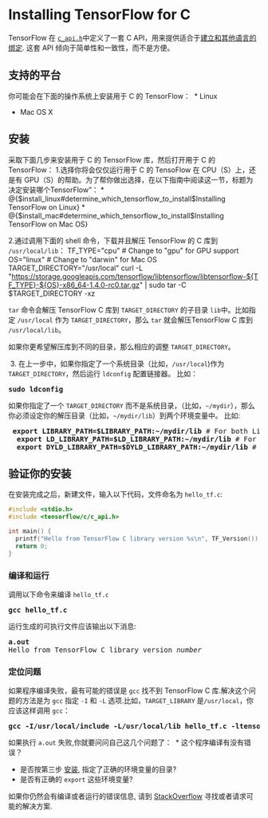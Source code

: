 # Installing TensorFlow for C

TensorFlow 在 [`c_api.h`](https://github.com/tensorflow/tensorflow/blob/master/tensorflow/c/c_api.h)中定义了一套 C API，用来提供适合于[建立和其他语言的绑定](https://www.tensorflow.org/extend/language_bindings).
这套 API 倾向于简单性和一致性，而不是方便。

## 支持的平台

你可能会在下面的操作系统上安装用于 C 的 TensorFlow：
  * Linux
  * Mac OS X


## 安装
采取下面几步来安装用于 C 的 TensorFlow 库，然后打开用于 C 的 TensorFlow：
  1.选择你将会仅仅运行用于 C 的 TensoFlow 在 CPU（S）上，还是有 GPU（S）的帮助。为了帮你做出选择，在以下指南中阅读这一节，标题为决定安装哪个TensorFlow”：
       * @{$install_linux#determine_which_tensorflow_to_install$Installing TensorFlow on Linux}
       * @{$install_mac#determine_which_tensorflow_to_install$Installing TensorFlow on Mac OS}

  2.通过调用下面的 shell 命令，下载并且解压 TensorFlow 的 C 库到 `/usr/local/lib`：
         TF_TYPE="cpu" # Change to "gpu" for GPU support
         OS="linux" # Change to "darwin" for Mac OS
         TARGET_DIRECTORY="/usr/local"
         curl -L \
           "https://storage.googleapis.com/tensorflow/libtensorflow/libtensorflow-${TF_TYPE}-${OS}-x86_64-1.4.0-rc0.tar.gz" |
           sudo tar -C $TARGET_DIRECTORY -xz

`tar` 命令会解压 TensorFlow C 库到 `TARGET_DIRECTORY` 的子目录 `lib`中。比如指定 `/usr/local` 作为 `TARGET_DIRECTORY`，那么 `tar` 就会解压TensorFlow C 库到 `/usr/local/lib`。

如果你更希望解压库到不同的目录，那么相应的调整 `TARGET_DIRECTORY`。

  3. 在上一步中，如果你指定了一个系统目录（比如，`/usr/local`)作为 `TARGET_DIRECTORY`，然后运行 `ldconfig` 配置链接器。
  比如：
  <pre><b>sudo ldconfig</b></pre>
  如果你指定了一个 `TARGET_DIRECTORY` 而不是系统目录，（比如，`~/mydir`），那么你必须设定你的解压目录（比如，`~/mydir/lib`）到两个环境变量中。
  比如:
  <pre> <b>export LIBRARY_PATH=$LIBRARY_PATH:~/mydir/lib</b> # For both Linux and Mac OS X
  <b>export LD_LIBRARY_PATH=$LD_LIBRARY_PATH:~/mydir/lib</b> # For Linux only
  <b>export DYLD_LIBRARY_PATH=$DYLD_LIBRARY_PATH:~/mydir/lib</b> # For Mac OS X only</pre>

## 验证你的安装

在安装完成之后，新建文件，输入以下代码，文件命名为 `hello_tf.c`:

```c
#include <stdio.h>
#include <tensorflow/c/c_api.h>

int main() {
  printf("Hello from TensorFlow C library version %s\n", TF_Version());
  return 0;
}
```

### 编译和运行

调用以下命令来编译 `hello_tf.c`
<pre><b>gcc hello_tf.c</b></pre>
运行生成的可执行文件应该输出以下消息:
<pre><b>a.out</b>
Hello from TensorFlow C library version <i>number</i></pre>

### 定位问题

如果程序编译失败，最有可能的错误是 `gcc` 找不到 TensorFlow C 库.解决这个问题的方法是为 `gcc` 指定 `-I` 和 `-L` 选项.比如，`TARGET_LIBRARY` 是`/usr/local`，你应该这样调用 `gcc`：

<pre><b>gcc -I/usr/local/include -L/usr/local/lib hello_tf.c -ltensorflow</b></pre>

如果执行 `a.out` 失败,你就要问问自己这几个问题了：
  * 这个程序编译有没有错误？
  * 是否按第三步 [安装](#安装), 指定了正确的环境变量的目录?
  * 是否有正确的 `export` 这些环境变量?

如果你仍然会有编译或者运行的错误信息, 请到 [StackOverflow](www.stackoverflow.com/questions/tagged/tensorflow) 寻找或者请求可能的解决方案.

